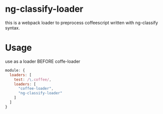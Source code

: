 # ng-classify-loader

this is a webpack loader to preprocess coffeescript written with ng-classify syntax.

# Usage

use as a loader BEFORE coffe-loader

```js
module: {
  loaders: [ 
    test: /\.coffee/,
    loaders: [
      "coffee-loader",
      "ng-classify-loader"
    ]
  ]
}
```
